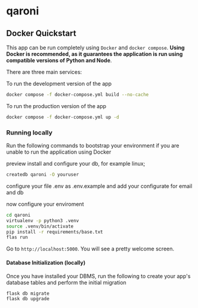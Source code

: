 # qaroni

## Docker Quickstart

This app can be run completely using `Docker` and `docker compose`. **Using Docker is recommended, as it guarantees the application is run using compatible versions of Python and Node**.

There are three main services:

To run the development version of the app

```bash
docker compose -f docker-compose.yml build --no-cache
```

To run the production version of the app

```bash
docker compose -f docker-compose.yml up -d 
```

### Running locally

Run the following commands to bootstrap your environment if you are unable to run the application using Docker

preview install and configure your db, for example linux;
```bash
createdb qaroni -O youruser

```

configure your file .env as .env.example and add your configurate for email and db

now configure your enviroment

```bash
cd qaroni
virtualenv -p python3 .venv
source .venv/bin/activate
pip install -r requirements/base.txt
flas run
```

Go to `http://localhost:5000`. You will see a pretty welcome screen.

#### Database Initialization (locally)

Once you have installed your DBMS, run the following to create your app's
database tables and perform the initial migration

```bash
flask db migrate
flask db upgrade
```





